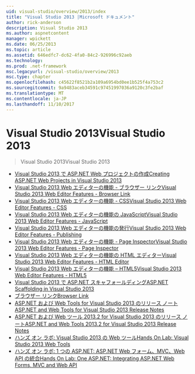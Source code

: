 ```yaml
---
uid: visual-studio/overview/2013/index
title: "Visual Studio 2013 |Microsoft ドキュメント"
author: rick-anderson
description: Visual Studio 2013
ms.author: aspnetcontent
manager: wpickett
ms.date: 06/25/2013
ms.topic: article
ms.assetid: 646edfc7-dc62-4fa0-84c2-926996c92aeb
ms.technology: 
ms.prod: .net-framework
msc.legacyurl: /visual-studio/overview/2013
msc.type: chapter
ms.openlocfilehash: c45622f8521b2a109a6954bd0ee1b525f4a753c2
ms.sourcegitcommit: 9a9483aceb34591c97451997036a9120c3fe2baf
ms.translationtype: MT
ms.contentlocale: ja-JP
ms.lasthandoff: 11/10/2017
---
```

<a name="visual-studio-2013"></a><span data-ttu-id="8e861-103">Visual Studio 2013</span><span class="sxs-lookup"><span data-stu-id="8e861-103">Visual Studio 2013</span></span>
====================
> <span data-ttu-id="8e861-104">Visual Studio 2013</span><span class="sxs-lookup"><span data-stu-id="8e861-104">Visual Studio 2013</span></span>


- [<span data-ttu-id="8e861-105">Visual Studio 2013 で ASP.NET Web プロジェクトの作成</span><span class="sxs-lookup"><span data-stu-id="8e861-105">Creating ASP.NET Web Projects in Visual Studio 2013</span></span>](creating-web-projects-in-visual-studio.md)
- [<span data-ttu-id="8e861-106">Visual Studio 2013 Web エディターの機能 - ブラウザー リンク</span><span class="sxs-lookup"><span data-stu-id="8e861-106">Visual Studio 2013 Web Editor Features - Browser Link</span></span>](visual-studio-2013-web-editor-features-browser-link.md)
- [<span data-ttu-id="8e861-107">Visual Studio 2013 Web エディターの機能 - CSS</span><span class="sxs-lookup"><span data-stu-id="8e861-107">Visual Studio 2013 Web Editor Features - CSS</span></span>](visual-studio-2013-web-editor-features-css.md)
- [<span data-ttu-id="8e861-108">Visual Studio 2013 Web エディターの機能の JavaScript</span><span class="sxs-lookup"><span data-stu-id="8e861-108">Visual Studio 2013 Web Editor Features - JavaScript</span></span>](visual-studio-2013-web-editor-features-javascript.md)
- [<span data-ttu-id="8e861-109">Visual Studio 2013 Web エディターの機能の発行</span><span class="sxs-lookup"><span data-stu-id="8e861-109">Visual Studio 2013 Web Editor Features - Publishing</span></span>](visual-studio-2013-web-editor-features-publishing.md)
- [<span data-ttu-id="8e861-110">Visual Studio 2013 Web エディターの機能 - Page Inspector</span><span class="sxs-lookup"><span data-stu-id="8e861-110">Visual Studio 2013 Web Editor Features - Page Inspector</span></span>](visual-studio-2013-web-editor-features-page-inspector.md)
- [<span data-ttu-id="8e861-111">Visual Studio 2013 Web エディターの機能の HTML エディター</span><span class="sxs-lookup"><span data-stu-id="8e861-111">Visual Studio 2013 Web Editor Features - HTML Editor</span></span>](visual-studio-2013-web-editor-features-html-editor.md)
- [<span data-ttu-id="8e861-112">Visual Studio 2013 Web エディターの機能 – HTML5</span><span class="sxs-lookup"><span data-stu-id="8e861-112">Visual Studio 2013 Web Editor Features - HTML5</span></span>](visual-studio-2013-web-editor-features-html5.md)
- [<span data-ttu-id="8e861-113">Visual Studio 2013 で ASP.NET スキャフォールディング</span><span class="sxs-lookup"><span data-stu-id="8e861-113">ASP.NET Scaffolding in Visual Studio 2013</span></span>](aspnet-scaffolding-overview.md)
- [<span data-ttu-id="8e861-114">ブラウザー リンク</span><span class="sxs-lookup"><span data-stu-id="8e861-114">Browser Link</span></span>](using-browser-link.md)
- [<span data-ttu-id="8e861-115">ASP.NET および Web Tools for Visual Studio 2013 のリリース ノート</span><span class="sxs-lookup"><span data-stu-id="8e861-115">ASP.NET and Web Tools for Visual Studio 2013 Release Notes</span></span>](release-notes.md)
- [<span data-ttu-id="8e861-116">ASP.NET および Web ツール 2013.2 for Visual Studio 2013 のリリース ノート</span><span class="sxs-lookup"><span data-stu-id="8e861-116">ASP.NET and Web Tools 2013.2 for Visual Studio 2013 Release Notes</span></span>](aspnet-and-web-tools-20132-preview-for-visual-studio-2013-release-notes.md)
- [<span data-ttu-id="8e861-117">ハンズ オン ラボ: Visual Studio 2013 の Web ツール</span><span class="sxs-lookup"><span data-stu-id="8e861-117">Hands On Lab: Visual Studio 2013 Web Tools</span></span>](visual-studio-2013-web-tools.md)
- [<span data-ttu-id="8e861-118">ハンズ オン ラボ: 1 つの ASP.NET: ASP.NET Web フォーム、MVC、Web API の統合</span><span class="sxs-lookup"><span data-stu-id="8e861-118">Hands On Lab: One ASP.NET: Integrating ASP.NET Web Forms, MVC and Web API</span></span>](one-aspnet-integrating-aspnet-web-forms-mvc-and-web-api.md)
